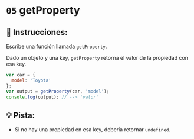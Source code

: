 # `05` getProperty

## 📝 Instrucciones:

Escribe una función llamada `getProperty`.

Dado un objeto y una key, `getProperty` retorna el valor de la propiedad con esa key.

```Javascript
var car = {
  model: 'Toyota'
};
var output = getProperty(car, 'model');
console.log(output); // --> 'valor'
```

## 💡 Pista:

+ Si no hay una propiedad en esa key, debería retornar `undefined`.